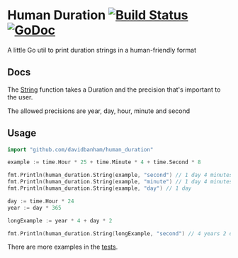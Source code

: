 # Human Duration [![Build Status](https://travis-ci.org/davidbanham/human_duration.svg?branch=master)](https://travis-ci.org/davidbanham/human_duration) [![GoDoc](https://godoc.org/github.com/davidbanham/human_duration?status.svg)](https://godoc.org/github.com/davidbanham/human_duration)
A little Go util to print duration strings in a human-friendly format

## Docs

The [String](https://godoc.org/github.com/davidbanham/human_duration#String) function takes a Duration and the precision that's important to the user.

The allowed precisions are year, day, hour, minute and second

## Usage

```go
import "github.com/davidbanham/human_duration"

example := time.Hour * 25 + time.Minute * 4 + time.Second * 8

fmt.Println(human_duration.String(example, "second") // 1 day 4 minutes 8 seconds
fmt.Println(human_duration.String(example, "minute") // 1 day 4 minutes
fmt.Println(human_duration.String(example, "day") // 1 day

day := time.Hour * 24
year := day * 365

longExample := year * 4 + day * 2

fmt.Println(human_duration.String(longExample, "second") // 4 years 2 days
```

There are more examples in the [tests](https://github.com/davidbanham/human_duration/blob/master/main_test.go).
